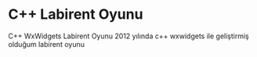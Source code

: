 C++ Labirent Oyunu
==================

C++ WxWidgets Labirent Oyunu
2012 yılında c++ wxwidgets ile geliştirmiş olduğum labirent oyunu

